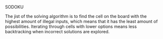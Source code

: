 SODOKU

The jist of the solving algorithm is to find the cell on the board with the highest amount of 
illegal inputs, which means that it has the least amount of possibilities. Iterating through cells with
lower options means less backtracking when incorrect solutions are explored.

